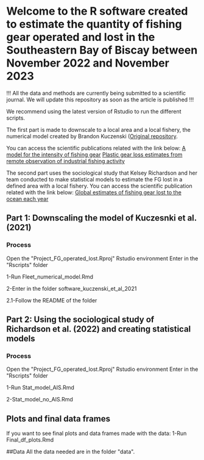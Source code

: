# Welcome to the R software created to estimate the quantity of fishing gear operated and lost in the Southeastern Bay of Biscay between November 2022 and November 2023

!!! All the data and methods are currently being submitted to a scientific journal. We will update this repository as soon as the article is published !!!

We recommend using the latest version of Rstudio to run the different scripts.

The first part is made to downscale to a local area and a local fishery, the numerical model created by Brandon Kuczenski ([Original repository]([https://pages.github.com/](https://github.com/bkuczenski/unit_gears)). 

You can access the scientific publications related with the link below:
[A model for the intensity of fishing gear](10.1111/jiec.13156)
[Plastic gear loss estimates from remote observation of industrial fishing activity](10.1111/faf.12596)

The second part uses the sociological study that Kelsey Richardson and her team conducted to make statistical models to estimate the FG lost in a defined area with a local fishery.
You can access the scientific publication related with the link below:
[Global estimates of fishing gear lost to the ocean each year](10.1126/sciadv.abq0135)

## Part 1: Downscaling the model of Kuczesnki et al. (2021)
### Process 
Open the "Project_FG_operated_lost.Rproj" Rstudio environment 
Enter in the "Rscripts" folder 

1-Run Fleet_numerical_model.Rmd

2-Enter in the folder software_kuczenski_et_al_2021

  2.1-Follow the README of the folder


## Part 2: Using the sociological study of Richardson et al. (2022) and creating statistical models
### Process 
Open the "Project_FG_operated_lost.Rproj" Rstudio environment 
Enter in the "Rscripts" folder 

1-Run Stat_model_AIS.Rmd

2-Stat_model_no_AIS.Rmd

## Plots and final data frames 
If you want to see final plots and data frames made with the data:
1-Run Final_df_plots.Rmd

##Data
All the data needed are in the folder "data". 

  
